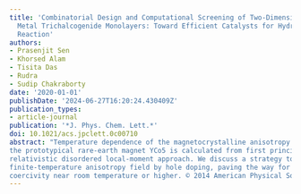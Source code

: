 ```yaml
---
title: 'Combinatorial Design and Computational Screening of Two-Dimensional Transition
  Metal Trichalcogenide Monolayers: Toward Efficient Catalysts for Hydrogen Evolution
  Reaction'
authors:
- Prasenjit Sen
- Khorsed Alam
- Tisita Das
- Rudra
- Sudip Chakraborty
date: '2020-01-01'
publishDate: '2024-06-27T16:20:24.430409Z'
publication_types:
- article-journal
publication: '*J. Phys. Chem. Lett.*'
doi: 10.1021/acs.jpclett.0c00710
abstract: "Temperature dependence of the magnetocrystalline anisotropy energy and magnetization of
the prototypical rare-earth magnet YCo5 is calculated from first principles, utilizing the
relativistic disordered local-moment approach. We discuss a strategy to enhance the
finite-temperature anisotropy field by hole doping, paving the way for an improvement of the
coercivity near room temperature or higher. © 2014 American Physical Society."
---
```

